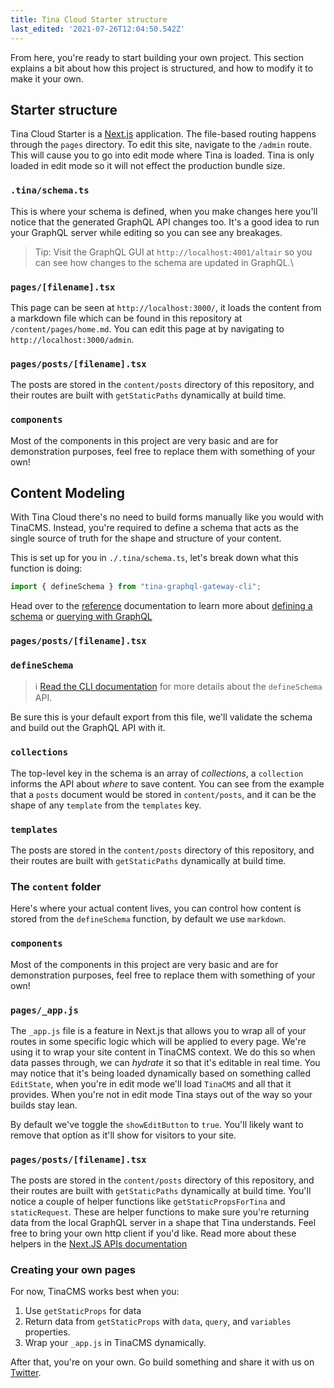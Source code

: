 ```yaml
---
title: Tina Cloud Starter structure
last_edited: '2021-07-26T12:04:50.542Z'
---
```


From here, you're ready to start building your own project. This section explains a bit about how this project is structured, and how to modify it to make it your own.

## Starter structure

Tina Cloud Starter is a <a href="https://nextjs.org" target="_blank">Next.js</a> application. The file-based routing happens through the `pages` directory. To edit this site, navigate to the `/admin` route. This will cause you to go into edit mode where Tina is loaded. Tina is only loaded in edit mode so it will not effect the production bundle size.

### `.tina/schema.ts`

This is where your schema is defined, when you make changes here you'll notice that the generated GraphQL API changes too. It's a good idea to run your GraphQL server while editing so you can see any breakages.

> Tip: Visit the GraphQL GUI at `http://localhost:4001/altair` so you can see how changes to the schema are updated in GraphQL.\

### `pages/[filename].tsx`

This page can be seen at `http://localhost:3000/`, it loads the content from a markdown file which can be found in this repository at `/content/pages/home.md`. You can edit this page at by navigating to `http://localhost:3000/admin`.

### `pages/posts/[filename].tsx`

The posts are stored in the `content/posts` directory of this repository, and their routes are built with `getStaticPaths` dynamically at build time.

### `components`

Most of the components in this project are very basic and are for demonstration purposes, feel free to replace them with something of your own!

## Content Modeling

With Tina Cloud there's no need to build forms manually like you would with TinaCMS. Instead, you're required to define a schema that acts as the single source of truth for the shape and structure of your content.

This is set up for you in `./.tina/schema.ts`, let's break down what this function is doing:

```ts
import { defineSchema } from "tina-graphql-gateway-cli";
```
Head over to the [reference](/docs/tinacms-reference/) documentation to learn more about [defining a schema](/docs/schema/) or [querying with GraphQL](/docs/graphql/)

### `pages/posts/[filename].tsx`
### `defineSchema`

> ℹ️ <a href="/docs/tina-cloud/cli/#defineschema" target="_blank">Read the CLI documentation</a> for more details about the `defineSchema` API.

Be sure this is your default export from this file, we'll validate the schema and build out the GraphQL API with it.

### `collections`

The top-level key in the schema is an array of _collections_, a `collection` informs the API about _where_ to save content. You can see from the example that a `posts` document would be stored in `content/posts`, and it can be the shape of any `template` from the `templates` key.

### `templates`

The posts are stored in the `content/posts` directory of this repository, and their routes are built with `getStaticPaths` dynamically at build time.

### The `content` folder

Here's where your actual content lives, you can control how content is stored from the `defineSchema` function, by default we use `markdown`.

### `components`

Most of the components in this project are very basic and are for demonstration purposes, feel free to replace them with something of your own!

### `pages/_app.js`

The `_app.js` file is a feature in Next.js that allows you to wrap all of your routes in some specific logic which will be applied to every page. We're using it to wrap your site content in TinaCMS context. We do this so when data passes through, we can _hydrate_ it so that it's editable in real time. You may notice that it's being loaded dynamically based on something called `EditState`, when you're in edit mode we'll load `TinaCMS` and all that it provides. When you're not in edit mode Tina stays out of the way so your builds stay lean.

By default we've toggle the `showEditButton` to `true`. You'll likely want to remove that option as it'll show for visitors to your site.

### `pages/posts/[filename].tsx`

The posts are stored in the `content/posts` directory of this repository, and their routes are built with `getStaticPaths` dynamically at build time. You'll notice a couple of helper functions like `getStaticPropsForTina` and `staticRequest`. These are helper functions to make sure you're returning data from the local GraphQL server in a shape that Tina understands. Feel free to bring your own http client if you'd like. Read more about these helpers in the [Next.JS APIs documentation](/docs/tinacms-context/)

### Creating your own pages

For now, TinaCMS works best when you:

1. Use `getStaticProps` for data
2. Return data from `getStaticProps` with `data`, `query`, and `variables` properties.
3. Wrap your `_app.js` in TinaCMS dynamically.

After that, you're on your own. Go build something and share it with us on [Twitter](https://twitter.com/tina_cms).
